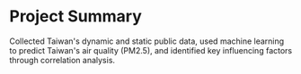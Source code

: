 # Project Summary
Collected Taiwan's dynamic and static public data, used machine learning to predict Taiwan's air quality (PM2.5), and identified key influencing factors through correlation analysis.
